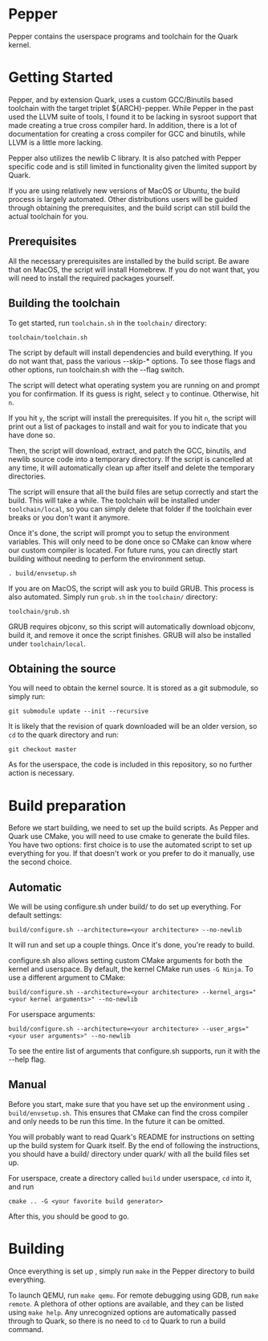 # Pepper
Pepper contains the userspace programs and toolchain for the Quark kernel.

# Getting Started
Pepper, and by extension Quark, uses a custom GCC/Binutils based toolchain with the target triplet ${ARCH}-pepper. While Pepper in the past used the LLVM suite of tools, I found it to be lacking in sysroot support that made creating a true cross compiler hard. In addition, there is a lot of documentation for creating a cross compiler for GCC and binutils, while LLVM is a little more lacking.

Pepper also utilizes the newlib C library. It is also patched with Pepper specific code and is still limited in functionality given the limited support by Quark.

If you are using relatively new versions of MacOS or Ubuntu, the build process is largely automated. Other distributions users will be guided through obtaining the prerequisites, and the build script can still build the actual toolchain for you.

## Prerequisites
All the necessary prerequisites are installed by the build script. Be aware that on MacOS, the script will install Homebrew. If you do not want that, you will need to install the required packages yourself.

## Building the toolchain
To get started, run `toolchain.sh` in the `toolchain/` directory:
```
toolchain/toolchain.sh
```

The script by default will install dependencies and build everything. If you do not want that, pass the various --skip-* options. To see those flags and other options, run toolchain.sh with the --flag switch.

The script will detect what operating system you are running on and prompt you for confirmation. If its guess is right, select `y` to continue. Otherwise, hit `n`.

If you hit `y`, the script will install the prerequisites. If you hit `n`, the script will print out a list of packages to install and wait for you to indicate that you have done so.

Then, the script will download, extract, and patch the GCC, binutils, and newlib source code into a temporary directory. If the script is cancelled at any time, it will automatically clean up after itself and delete the temporary directories.

The script will ensure that all the build files are setup correctly and start the build. This will take a while. The toolchain will be installed under `toolchain/local`, so you can simply delete that folder if the toolchain ever breaks or you don't want it anymore.

Once it's done, the script will prompt you to setup the environment variables. This will only need to be done once so CMake can know where our custom compiler is located. For future runs, you can directly start building without needing to perform the environment setup.
```
. build/envsetup.sh
```

If you are on MacOS, the script will ask you to build GRUB. This process is also automated. Simply run `grub.sh` in the `toolchain/` directory:
```
toolchain/grub.sh
```

GRUB requires objconv, so this script will automatically download objconv, build it, and remove it once the script finishes. GRUB will also be installed under `toolchain/local`.

## Obtaining the source
You will need to obtain the kernel source. It is stored as a git submodule, so simply run:
```
git submodule update --init --recursive
```

It is likely that the revision of quark downloaded will be an older version, so `cd` to the quark directory and run:
```
git checkout master
```

As for the userspace, the code is included in this repository, so no further action is necessary.

# Build preparation
Before we start building, we need to set up the build scripts. As Pepper and Quark use CMake, you will need to use cmake to generate the build files. You have two options: first choice is to use the automated script to set up everything for you. If that doesn't work or you prefer to do it manually, use the second choice.

## Automatic
We will be using configure.sh under build/ to do set up everything. For default settings:
```
build/configure.sh --architecture=<your architecture> --no-newlib
```

It will run and set up a couple things. Once it's done, you're ready to build.

configure.sh also allows setting custom CMake arguments for both the kernel and userspace. By default, the kernel CMake run uses `-G Ninja`. To use a different argument to CMake:
```
build/configure.sh --architecture=<your architecture> --kernel_args="<your kernel arguments>" --no-newlib
```

For userspace arguments:
```
build/configure.sh --architecture=<your architecture> --user_args="<your user arguments>" --no-newlib
```

To see the entire list of arguments that configure.sh supports, run it with the --help flag.

## Manual
Before you start, make sure that you have set up the environment using `. build/envsetup.sh`. This ensures that CMake can find the cross compiler and only needs to be run this time. In the future it can be omitted.

You will probably want to read Quark's README for instructions on setting up the build system for Quark itself. By the end of following the instructions, you should have a build/ directory under quark/ with all the build files set up.

For userspace, create a directory called `build` under userspace, `cd` into it, and run
```
cmake .. -G <your favorite build generator>
```

After this, you should be good to go.

# Building
Once everything is set up , simply run `make` in the Pepper directory to build everything.

To launch QEMU, run `make qemu`. For remote debugging using GDB, run `make remote`. A plethora of other options are available, and they can be listed using `make help`. Any unrecognized options are automatically passed through to Quark, so there is no need to `cd` to Quark to run a build command.
